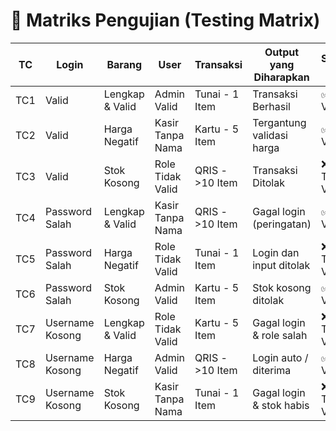 # 🧪 Matriks Pengujian (Testing Matrix)

| TC   | Login           | Barang          | User             | Transaksi       | Output yang Diharapkan      | Status Uji     |
|------|------------------|------------------|-------------------|------------------|-----------------------------|----------------|
| TC1  | Valid            | Lengkap & Valid  | Admin Valid       | Tunai - 1 Item   | Transaksi Berhasil          | ✅ Valid       |
| TC2  | Valid            | Harga Negatif    | Kasir Tanpa Nama  | Kartu - 5 Item   | Tergantung validasi harga   | ✅ Valid       |
| TC3  | Valid            | Stok Kosong      | Role Tidak Valid  | QRIS - >10 Item  | Transaksi Ditolak           | ❌ Tidak Valid |
| TC4  | Password Salah   | Lengkap & Valid  | Kasir Tanpa Nama  | QRIS - >10 Item  | Gagal login (peringatan)    | ✅ Valid       |
| TC5  | Password Salah   | Harga Negatif    | Role Tidak Valid  | Tunai - 1 Item   | Login dan input ditolak     | ❌ Tidak Valid |
| TC6  | Password Salah   | Stok Kosong      | Admin Valid       | Kartu - 5 Item   | Stok kosong ditolak         | ✅ Valid       |
| TC7  | Username Kosong  | Lengkap & Valid  | Role Tidak Valid  | Kartu - 5 Item   | Gagal login & role salah    | ❌ Tidak Valid |
| TC8  | Username Kosong  | Harga Negatif    | Admin Valid       | QRIS - >10 Item  | Login auto / diterima       | ✅ Valid       |
| TC9  | Username Kosong  | Stok Kosong      | Kasir Tanpa Nama  | Tunai - 1 Item   | Gagal login & stok habis    | ❌ Tidak Valid |

